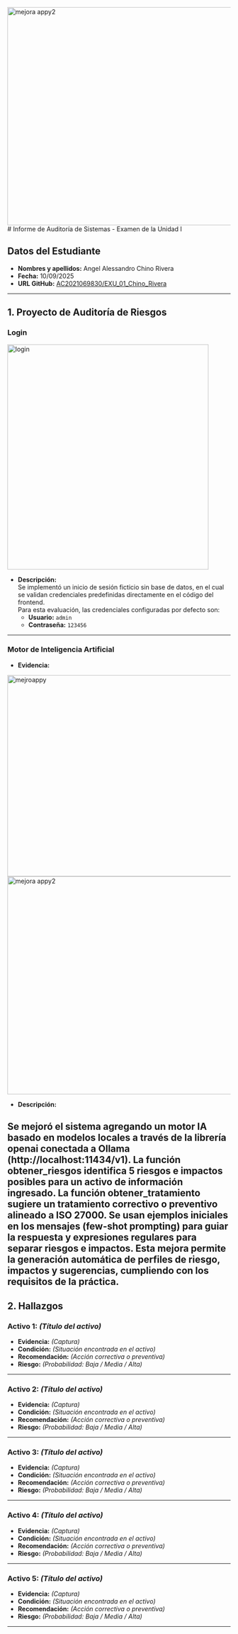 <img width="1150" height="492" alt="mejora appy2" src="https://github.com/user-attachments/assets/7185136a-de17-4ae4-803d-f8f458a54bbb" /># Informe de Auditoría de Sistemas - Examen de la Unidad I

## Datos del Estudiante
- **Nombres y apellidos:** Angel Alessandro Chino Rivera  
- **Fecha:** 10/09/2025  
- **URL GitHub:** [AC2021069830/EXU_01_Chino_Rivera](https://github.com/AC2021069830/EXU_01_Chino_Rivera.git)  

---

## 1. Proyecto de Auditoría de Riesgos

### Login
<img width="454" height="508" alt="login" src="https://github.com/user-attachments/assets/9206665e-3ec6-4026-80d6-8bd83a08fc39" /> 

- **Descripción:**  
Se implementó un inicio de sesión ficticio sin base de datos, en el cual se validan credenciales predefinidas directamente en el código del frontend.  
Para esta evaluación, las credenciales configuradas por defecto son:  
  - **Usuario:** `admin`  
  - **Contraseña:** `123456`  

---

### Motor de Inteligencia Artificial
- **Evidencia:**

<img width="1201" height="454" alt="mejroappy" src="https://github.com/user-attachments/assets/f69ccb1d-b9da-404a-a2ff-3aa730cce57f" />

<img width="1150" height="492" alt="mejora appy2" src="https://github.com/user-attachments/assets/7eba0c5d-306e-47b5-9b86-e31dc642f542" />

- **Descripción:**  

Se mejoró el sistema agregando un motor IA basado en modelos locales a través de la librería openai conectada a Ollama (http://localhost:11434/v1).
La función obtener_riesgos identifica 5 riesgos e impactos posibles para un activo de información ingresado.
La función obtener_tratamiento sugiere un tratamiento correctivo o preventivo alineado a ISO 27000.
Se usan ejemplos iniciales en los mensajes (few-shot prompting) para guiar la respuesta y expresiones regulares para separar riesgos e impactos.
Esta mejora permite la generación automática de perfiles de riesgo, impactos y sugerencias, cumpliendo con los requisitos de la práctica.
---

## 2. Hallazgos

### Activo 1: *(Título del activo)*
- **Evidencia:** *(Captura)*  
- **Condición:** *(Situación encontrada en el activo)*  
- **Recomendación:** *(Acción correctiva o preventiva)*  
- **Riesgo:** *(Probabilidad: Baja / Media / Alta)*  

---

### Activo 2: *(Título del activo)*
- **Evidencia:** *(Captura)*  
- **Condición:** *(Situación encontrada en el activo)*  
- **Recomendación:** *(Acción correctiva o preventiva)*  
- **Riesgo:** *(Probabilidad: Baja / Media / Alta)*  

---

### Activo 3: *(Título del activo)*
- **Evidencia:** *(Captura)*  
- **Condición:** *(Situación encontrada en el activo)*  
- **Recomendación:** *(Acción correctiva o preventiva)*  
- **Riesgo:** *(Probabilidad: Baja / Media / Alta)*  

---

### Activo 4: *(Título del activo)*
- **Evidencia:** *(Captura)*  
- **Condición:** *(Situación encontrada en el activo)*  
- **Recomendación:** *(Acción correctiva o preventiva)*  
- **Riesgo:** *(Probabilidad: Baja / Media / Alta)*  

---

### Activo 5: *(Título del activo)*
- **Evidencia:** *(Captura)*  
- **Condición:** *(Situación encontrada en el activo)*  
- **Recomendación:** *(Acción correctiva o preventiva)*  
- **Riesgo:** *(Probabilidad: Baja / Media / Alta)*  

---

